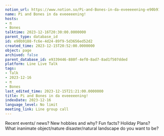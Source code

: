 ```yaml
---
notion_url: https://www.notion.so/Pi-and-Bones-in-da-eveeeeening-e90b9188fc6e4d2489f95d3656ed52d2
name: Pi and Bones in da eveeeeening!
hosts:
- π
- Bones
talktime: 2023-12-16T20:30:00.0000000
parent_type: database_id
id: e90b9188-fc6e-4d24-89f9-5d3656ed52d2
created_time: 2023-12-15T20:52:00.0000000
object: page
archived: false
parent_database_id: e9339446-880f-4ef0-8ad7-8ad1f507dded
platform: Line Live Talk
tags:
- Talk
- 2023-12-16
- π
- Bones
last_edited_time: 2023-12-15T21:21:00.0000000
title: Pi and Bones in da eveeeeening!
indexDate: 2023-12-16
language_level: No limit
meeting_link: Line group call
---
```



Recent events/ news?
New hobbies and why?
Fun facts? 
Holiday Plans?
What inanimate object/nature disaster/natural landscape do you want to be?























